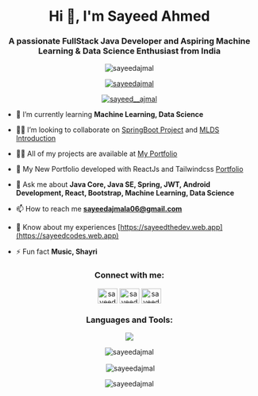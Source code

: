 <h1 align="center">Hi 👋, I'm Sayeed Ahmed</h1>
<h3 align="center">A passionate FullStack Java Developer and Aspiring Machine Learning & Data Science Enthusiast from India</h3>

<p align="center"> <img src="https://komarev.com/ghpvc/?username=sayeedajmal&label=Profile%20views&color=0e75b6&style=flat" alt="sayeedajmal" /></p>

<p align="center"> <a href="https://github.com/ryo-ma/github-profile-trophy"><img src="https://github-profile-trophy.vercel.app/?username=sayeedajmal&row=2&column=3" alt="sayeedajmal" /></a> </p>

<p align="center"> <a href="https://twitter.com/sayeed__ajmal" target="blank"><img src="https://img.shields.io/twitter/follow/sayeed__ajmal?logo=twitter&style=for-the-badge" alt="sayeed__ajmal" /></a></p>

- 🌱 I’m currently learning **Machine Learning, Data Science**

- 👯🔭 I’m looking to collaborate on [SpringBoot Project](https://github.com/sayeedajmal/BloodDonation-API) and [MLDS Introduction](https://github.com/sayeedajmal/MLDS-Introduction)

- 👨‍💻 All of my projects are available at [My Portfolio](https://sayeedthedev.web.app)
  
- 🌠 My New Portfolio developed with ReactJs and Tailwindcss [Portfolio](https://sayeedcodes.web.app)
  
- 💬 Ask me about **Java Core, Java SE, Spring, JWT, Android Development, React, Bootstrap, Machine Learning, Data Science**

- 📫 How to reach me **sayeedajmala06@gmail.com**

- 📄 Know about my experiences [https://sayeedthedev.web.app](https://sayeedcodes.web.app)

- ⚡ Fun fact **Music, Shayri**

<h3 align="center">Connect with me:</h3>
<p align="center">
<a href="https://twitter.com/sayeed__ajmal" target="blank"><img align="center" src="https://raw.githubusercontent.com/rahuldkjain/github-profile-readme-generator/master/src/images/icons/Social/twitter.svg" alt="sayeed__ajmal" height="30" width="40" /></a>
<a href="https://linkedin.com/in/sayeedajmal" target="blank"><img align="center" src="https://raw.githubusercontent.com/rahuldkjain/github-profile-readme-generator/master/src/images/icons/Social/linked-in-alt.svg" alt="sayeed-ajmal" height="30" width="40" /></a>
<a href="https://instagram.com/sayeed__ajmal" target="blank"><img align="center" src="https://raw.githubusercontent.com/rahuldkjain/github-profile-readme-generator/master/src/images/icons/Social/instagram.svg" alt="sayeed__ajmal" height="30" width="40" /></a>
</p>

<h3 align="center">Languages and Tools:</h3>
<p align="center">
  <img src="https://skillicons.dev/icons?i=java,python,firebase,gcp,mysql,spring,androidstudio,react,html,css,bootstrap,github,linux,aws,bash" />
</p>

<p align="center"><img align="center" src="https://github-readme-stats.vercel.app/api/top-langs?username=sayeedajmal&show_icons=true&locale=en&layout=compact" alt="sayeedajmal" /></p>

<p align="center">&nbsp;<img align="center" src="https://github-readme-stats.vercel.app/api?username=sayeedajmal&show_icons=true&locale=en" alt="sayeedajmal" /></p>

<p align="center"><img align="center" src="https://github-readme-streak-stats.herokuapp.com/?user=sayeedajmal&" alt="sayeedajmal" /></p>
